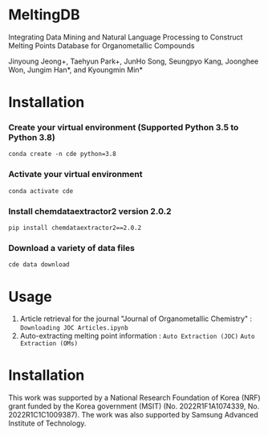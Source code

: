 # MeltingDB

Integrating Data Mining and Natural Language Processing to Construct Melting Points Database for Organometallic Compounds

Jinyoung Jeong+, Taehyun Park+, JunHo Song, Seungpyo Kang, Joonghee Won, Jungim Han*, and Kyoungmin Min*

# Installation
### Create your virtual environment (Supported Python 3.5 to Python 3.8)
`conda create -n cde python=3.8`

### Activate your virtual environment
`conda activate cde`

### Install chemdataextractor2 version 2.0.2
`pip install chemdataextractor2==2.0.2`

### Download a variety of data files
`cde data download`

# Usage
1. Article retrieval for the journal "Journal of Organometallic Chemistry"
   : `Downloading JOC Articles.ipynb`
2. Auto-extracting melting point information
   : `Auto Extraction (JOC)` `Auto Extraction (OMs)`

# Installation
This work was supported by a National Research Foundation of Korea (NRF) grant funded by the Korea government (MSIT) (No. 2022R1F1A1074339, No. 2022R1C1C1009387). The work was also supported by Samsung Advanced Institute of Technology.
